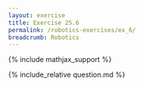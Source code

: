 ```yaml
---
layout: exercise
title: Exercise 25.6
permalink: /robotics-exercises/ex_6/
breadcrumb: Robotics
---
```


{% include mathjax_support %}

<div><i class="arrow-up loader" data-chapter="robotics-exercises" data-exercise="ex_6" data-rating="0"></i></div>
{% include_relative question.md %}
